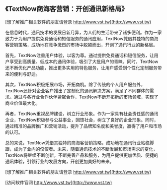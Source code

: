 ## **《TextNow商海客营销：开创通讯新格局》**

[想了解推广相关软件的朋友请登录 http://www.vst.tw](http://www.vst.tw)

在信息时代，通讯技术的发展日新月异，为人们的生活带来了诸多便利。作为一家致力于为用户提供免费通话和短信服务的通讯应用，TextNow凭借其独特的商海客营销策略，成功地在竞争激烈的市场中脱颖而出，开创了通讯行业的新格局。

首先，TextNow注重用户体验，以客为尊。通过提供免费通话和短信服务，让用户享受到高质量、低成本的通讯体验，吸引了大批用户的青睐。同时，TextNow还不断优化产品功能，推出更多实用的特色服务，让用户感受到个性化定制服务带来的便利与舒适。

其次，TextNow积极拓展市场，开拓商机。除了传统的个人用户服务外，TextNow还针对企业客户推出了定制化的通讯解决方案，满足了不同群体的需求。通过与各行业合作伙伴紧密合作，TextNow不断开拓新的市场领域，实现了商业价值最大化。

再者，TextNow重视品牌建设，树立行业形象。作为一家具有社会责任感的通讯企业，TextNow积极参与公益事业，回馈社会，树立了良好的企业形象。同时，通过精准的品牌推广和营销活动，提升了品牌知名度和美誉度，赢得了用户和市场的认可。

总的来说，TextNow凭借其独特的商海客营销策略，成功地在通讯行业站稳脚跟，成为了业内的佼佼者。未来，随着通讯技术的不断发展和市场需求的变化，TextNow将继续不断创新，不断完善产品和服务，为用户提供更加优质、便捷的通讯体验，引领行业的发展方向，开创更加美好的未来。

[想了解推广相关软件的朋友请登录 http://www.vst.tw](http://www.vst.tw)


[访问软件官网 http://www.vst.tw](http://www.vst.tw)
